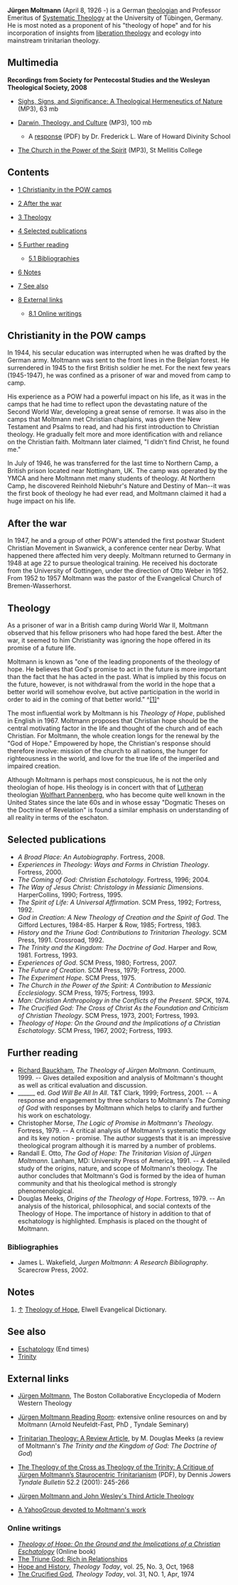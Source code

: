 **Jürgen Moltmann** (April 8, 1926 -) is a German
[theologian](Theologian "Theologian") and Professor Emeritus of
[Systematic Theology](Systematic_Theology "Systematic Theology") at
the University of Tübingen, Germany. He is most noted as a
proponent of his "theology of hope" and for his incorporation of
insights from
[liberation theology](Liberation_theology "Liberation theology")
and ecology into mainstream trinitarian theology.

## Multimedia

**Recordings from Society for Pentecostal Studies and the Wesleyan Theological Society, 2008**

-   [Sighs, Signs, and Significance: A Theological Hermeneutics of Nature](http://www.duke.edu/~adr14/Jürgen%20Moltmann%20-%20Sighs,%20Signs,%20and.mp3)
    (MP3), 63 mb
-   [Darwin, Theology, and Culture](http://www.duke.edu/~adr14/Jürgen%20Moltmann%20-%20Darwin%20and%20the%20Int.mp3)
    (MP3), 100 mb
    -   A
        [response](http://www.andyrowell.net/andy_rowell/files/ware_response_to_moltmann_theology_of_nature_without_moral_realism.pdf)
        (PDF) by Dr. Frederick L. Ware of Howard Divinity School

-   [The Church in the Power of the Spirit](http://dev.stmellitus.org/sites/stmellitus.org/files/Jurgen_Moltmann.mp3)
    (MP3), St Mellitis College

## Contents

-   [1 Christianity in the POW camps](#Christianity_in_the_POW_camps)
-   [2 After the war](#After_the_war)
-   [3 Theology](#Theology)
-   [4 Selected publications](#Selected_publications)
-   [5 Further reading](#Further_reading)
    -   [5.1 Bibliographies](#Bibliographies)

-   [6 Notes](#Notes)
-   [7 See also](#See_also)
-   [8 External links](#External_links)
    -   [8.1 Online writings](#Online_writings)


## Christianity in the POW camps

In 1944, his secular education was interrupted when he was drafted
by the German army. Moltmann was sent to the front lines in the
Belgian forest. He surrendered in 1945 to the first British soldier
he met. For the next few years (1945-1947), he was confined as a
prisoner of war and moved from camp to camp.

His experience as a POW had a powerful impact on his life, as it
was in the camps that he had time to reflect upon the devastating
nature of the Second World War, developing a great sense of
remorse. It was also in the camps that Moltmann met Christian
chaplains, was given the New Testament and Psalms to read, and had
his first introduction to Christian theology. He gradually felt
more and more identification with and reliance on the Christian
faith. Moltmann later claimed, "I didn't find Christ, he found
me."

In July of 1946, he was transferred for the last time to Northern
Camp, a British prison located near Nottingham, UK. The camp was
operated by the YMCA and here Moltmann met many students of
theology. At Northern Camp, he discovered Reinhold Niebuhr's Nature
and Destiny of Man--it was the first book of theology he had ever
read, and Moltmann claimed it had a huge impact on his life.

## After the war

In 1947, he and a group of other POW's attended the first postwar
Student Christian Movement in Swanwick, a conference center near
Derby. What happened there affected him very deeply. Moltmann
returned to Germany in 1948 at age 22 to pursue theological
training. He received his doctorate from the University of
Gottingen, under the direction of Otto Weber in 1952. From 1952 to
1957 Moltmann was the pastor of the Evangelical Church of
Bremen-Wasserhorst.

## Theology

As a prisoner of war in a British camp during World War II,
Moltmann observed that his fellow prisoners who had hope fared the
best. After the war, it seemed to him Christianity was ignoring the
hope offered in its promise of a future life.

Moltmann is known as "one of the leading proponents of the theology
of hope. He believes that God's promise to act in the future is
more important than the fact that he has acted in the past. What is
implied by this focus on the future, however, is not withdrawal
from the world in the hope that a better world will somehow evolve,
but active participation in the world in order to aid in the coming
of that better world." ^[[1]](#note-0)^

The most influential work by Moltmann is his *Theology of Hope*,
published in English in 1967. Moltmann proposes that Christian hope
should be the central motivating factor in the life and thought of
the church and of each Christian. For Moltmann, the whole creation
longs for the renewal by the "God of Hope." Empowered by hope, the
Christian's response should therefore involve: mission of the
church to all nations, the hunger for righteousness in the world,
and love for the true life of the imperiled and impaired creation.

Although Moltmann is perhaps most conspicuous, he is not the only
theologian of hope. His theology is in concert with that of
[Lutheran](Lutheran "Lutheran") theologian
[Wolfhart Pannenberg](Wolfhart_Pannenberg "Wolfhart Pannenberg"),
who has become quite well known in the United States since the late
60s and in whose essay "Dogmatic Theses on the Doctrine of
Revelation" is found a similar emphasis on understanding of all
reality in terms of the eschaton.

## Selected publications

-   *A Broad Place: An Autobiography*. Fortress, 2008.
-   *Experiences in Theology: Ways and Forms in Christian Theology*.
    Fortress, 2000.
-   *The Coming of God: Christian Eschatology*. Fortress, 1996;
    2004.
-   *The Way of Jesus Christ: Christology in Messianic Dimensions*.
    HarperCollins, 1990; Fortress, 1995.
-   *The Spirit of Life: A Universal Affirmation*. SCM Press, 1992;
    Fortress, 1992.
-   *God in Creation: A New Theology of Creation and the Spirit of God*.
    The Gifford Lectures, 1984-85. Harper & Row, 1985; Fortress, 1983.
-   *History and the Triune God: Contributions to Trinitarian Theology*.
    SCM Press, 1991. Crossroad, 1992.
-   *The Trinity and the Kingdom: The Doctrine of God*. Harper and
    Row, 1981. Fortress, 1993.
-   *Experiences of God*. SCM Press, 1980; Fortress, 2007.
-   *The Future of Creation*. SCM Press, 1979; Fortress, 2000.
-   *The Experiment Hope*. SCM Press, 1975.
-   *The Church in the Power of the Spirit: A Contribution to Messianic Ecclesiology*.
    SCM Press, 1975; Fortress, 1993.
-   *Man: Christian Anthropology in the Conflicts of the Present*.
    SPCK, 1974.
-   *The Crucified God: The Cross of Christ As the Foundation and Criticism of Christian Theology*.
    SCM Press, 1973, 2001; Fortress, 1993.
-   *Theology of Hope: On the Ground and the Implications of a Christian Eschatology*.
    SCM Press, 1967, 2002; Fortress, 1993.

## Further reading

-   [Richard Bauckham](Richard_Bauckham "Richard Bauckham"),
    *The Theology of Jürgen Moltmann*. Continuum, 1999. -- Gives
    detailed exposition and analysis of Moltmann's thought as well as
    critical evaluation and discussion.
-   \_\_\_\_\_\_ ed. *God Will Be All In All*. T&T Clark, 1999;
    Fortress, 2001. -- A response and engagement by three scholars to
    Moltmann's *The Coming of God* with responses by Moltmann which
    helps to clarify and further his work on eschatology.
-   Christopher Morse,
    *The Logic of Promise in Moltmann's Theology*. Fortress, 1979. -- A
    critical analysis of Moltmann's systematic theology and its key
    notion - promise. The author suggests that it is an impressive
    theological program although it is marred by a number of problems.
-   Randall E. Otto,
    *The God of Hope: The Trinitarian Vision of Jürgen Moltmann*.
    Lanham, MD: University Press of America, 1991. -- A detailed study
    of the origins, nature, and scope of Moltmann's theology. The
    author concludes that Moltmann's God is formed by the idea of human
    community and that his theological method is strongly
    phenomenological.
-   Douglas Meeks, *Origins of the Theology of Hope*. Fortress,
    1979. -- An analysis of the historical, philosophical, and social
    contexts of the Theology of Hope. The importance of history in
    addition to that of eschatology is highlighted. Emphasis is placed
    on the thought of Moltmann.

### Bibliographies

-   James L. Wakefield, *Jurgen Moltmann: A Research Bibliography*.
    Scarecrow Press, 2002.

## Notes

1.  [↑](#ref-0)
    [Theology of Hope](http://mb-soft.com/believe/txn/hope.htm), Elwell
    Evangelical Dictionary.

## See also

-   [Eschatology](Eschatology "Eschatology") (End times)
-   [Trinity](Trinity "Trinity")

## External links

-   [Jürgen Moltmann](http://people.bu.edu/wwildman/WeirdWildWeb/courses/mwt/dictionary/mwt_themes_855_moltmann.htm),
    The Boston Collaborative Encyclopedia of Modern Western Theology

-   [Jürgen Moltmann Reading Room](http://www.tyndale.ca/seminary/mtsmodular/reading-rooms/theology/moltmann):
    extensive online resources on and by Moltmann (Arnold
    Neufeldt-Fast, PhD , Tyndale Seminary)
-   [Trinitarian Theology: A Review Article](http://theologytoday.ptsem.edu/jan1982/v38-4-article4.htm),
    by M. Douglas Meeks (a review of Moltmann's
    *The Trinity and the Kingdom of God: The Doctrine of God*)
-   [The Theology of the Cross as Theology of the Trinity: A Critique of Jürgen Moltmann’s Staurocentric Trinitarianism](http://tyndalehouse.com/tynbul/library/TynBull_2001_52_2_05_Jowers_CrossTrinityMoltmann.pdf)
    (PDF), by Dennis Jowers *Tyndale Bulletin* 52.2 (2001): 245-266
-   [Jürgen Moltmann and John Wesley's Third Article Theology](http://wesley.nnu.edu/wesleyan_theology/theojrnl/26-30/29-09.htm)
-   [A YahooGroup devoted to Moltmann's work](http://groups.yahoo.com/group/jurgen_moltmann/)

### Online writings

-   [*Theology of Hope: On the Ground and the Implications of a Christian Eschatology*](http://www.pubtheo.com/page.asp?pid=1036)
    (Online book)
-   [The Triune God: Rich in Relationships](http://www.pulpit.org/articles/the_triune_god.asp)
-   [Hope and History](http://theologytoday.ptsem.edu/oct1968/v25-3-article9.htm),
    *Theology Today*, vol. 25, No. 3, Oct, 1968
-   [The Crucified God](http://theologytoday.ptsem.edu/apr1974/v31-1-article1.htm),
    *Theology Today*, vol. 31, NO. 1, Apr, 1974



